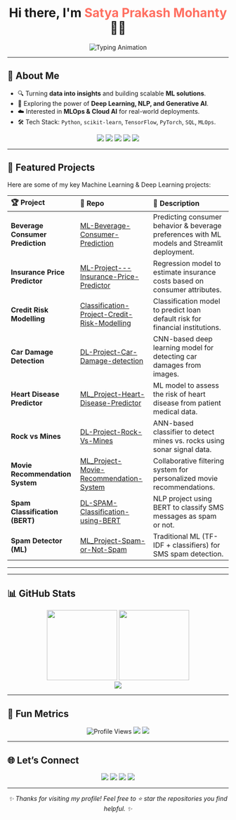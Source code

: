 <!-- Profile Header -->
<div align="center">
 <!-- <img src="https://media.giphy.com/media/qgQUl7yX30S8K8z8Nn/giphy.gif" width="80px" alt="Hi" />-->
  <h1>Hi there, I'm <span style="color:#FF6F61">Satya Prakash Mohanty</span> 👨‍💻</h1>

  <!-- Typing Effect -->
  <img src="https://readme-typing-svg.herokuapp.com?font=Fira+Code&pause=1000&center=true&vCenter=true&width=500&lines=Data+Science+Enthusiast;Machine+Learning+Engineer;Deep+Learning+Practitioner;Always+Learning+%26+Building!" alt="Typing Animation" />
</div>

---

## 🚀 About Me

- 🔍 Turning **data into insights** and building scalable **ML solutions**.  
- 🤖 Exploring the power of **Deep Learning, NLP, and Generative AI**.  
- ☁️ Interested in **MLOps & Cloud AI** for real-world deployments.  
- 🛠️ Tech Stack: `Python`, `scikit-learn`, `TensorFlow`, `PyTorch`, `SQL`, `MLOps`.

<p align="center">
  <img src="https://img.shields.io/badge/Python-3776AB?style=for-the-badge&logo=python&logoColor=white"/>
  <img src="https://img.shields.io/badge/TensorFlow-FF6F00?style=for-the-badge&logo=tensorflow&logoColor=white"/>
  <img src="https://img.shields.io/badge/PyTorch-EE4C2C?style=for-the-badge&logo=pytorch&logoColor=white"/>
  <img src="https://img.shields.io/badge/scikit--learn-F7931E?style=for-the-badge&logo=scikit-learn&logoColor=white"/>
  <img src="https://img.shields.io/badge/MLOps-0A66C2?style=for-the-badge&logo=azuredevops&logoColor=white"/>
</p>

---

## 🔬 Featured Projects

Here are some of my key Machine Learning & Deep Learning projects:

| 🏆 Project | 🔧 Repo | 📖 Description |
| :--- | :--- | :--- |
| **Beverage Consumer Prediction** | [ML-Beverage-Consumer-Prediction](https://github.com/Satya-789/ML-Beverage-Consumer-Prediction) | Predicting consumer behavior & beverage preferences with ML models and Streamlit deployment. |
| **Insurance Price Predictor** | [ML-Project---Insurance-Price-Predictor](https://github.com/Satya-789/ML-Project---Insurance-Price-Predictor) | Regression model to estimate insurance costs based on consumer attributes. |
| **Credit Risk Modelling** | [Classification-Project-Credit-Risk-Modelling](https://github.com/Satya-789/Classification-Project-Credit-Risk-Modelling) | Classification model to predict loan default risk for financial institutions. |
| **Car Damage Detection** | [DL-Project-Car-Damage-detection](https://github.com/Satya-789/DL-Project-Car-Damage-detection) | CNN-based deep learning model for detecting car damages from images. |
| **Heart Disease Predictor** | [ML_Project-Heart-Disease-Predictor](https://github.com/Satya-789/ML_Project-Heart-Disease-Predictor) | ML model to assess the risk of heart disease from patient medical data. |
| **Rock vs Mines** | [DL-Project-Rock-Vs-Mines](https://github.com/Satya-789/DL-Project-Rock-Vs-Mines) | ANN-based classifier to detect mines vs. rocks using sonar signal data. |
| **Movie Recommendation System** | [ML_Project-Movie-Recommendation-System](https://github.com/Satya-789/ML_Project-Movie-Recommendation-System) | Collaborative filtering system for personalized movie recommendations. |
| **Spam Classification (BERT)** | [DL-SPAM-Classification-using-BERT](https://github.com/Satya-789/DL-SPAM-Classification-using-BERT) | NLP project using BERT to classify SMS messages as spam or not. |
| **Spam Detector (ML)** | [ML_Project-Spam-or-Not-Spam](https://github.com/Satya-789/ML_Project-Spam-or-Not-Spam) | Traditional ML (TF-IDF + classifiers) for SMS spam detection. |

---
<!--
<p align="center">
  <img src="https://media.giphy.com/media/du3J3cXyzhj75IOgvA/giphy.gif" width="220px" />
</p>-->

---

## 📊 GitHub Stats

<div align="center">
  <img src="https://github-readme-stats.vercel.app/api?username=Satya-789&show_icons=true&theme=tokyonight&hide_border=true" height="160"/>
  <img src="https://github-readme-streak-stats.herokuapp.com/?user=Satya-789&theme=tokyonight&hide_border=true" height="160"/>
</div>

<div align="center">
  <img src="https://github-profile-trophy.vercel.app/?username=Satya-789&theme=radical&no-frame=true&margin-w=10&row=1&column=6" />
</div>

---

## 🌟 Fun Metrics

<div align="center">
  <img src="https://komarev.com/ghpvc/?username=Satya-789&style=for-the-badge&color=blue" alt="Profile Views"/>
  <img src="https://img.shields.io/github/followers/Satya-789?label=Followers&style=for-the-badge&color=red"/>
  <img src="https://img.shields.io/github/stars/Satya-789?label=Stars&style=for-the-badge&color=yellow"/>
</div>

---

## 🌐 Let’s Connect

<p align="center">
  <a href="https://www.linkedin.com/in/satya-prakash-mohanty/"><img src="https://img.shields.io/badge/LinkedIn-0A66C2.svg?style=for-the-badge&logo=linkedin&logoColor=white"/></a>
  <a href="mailto:dssatyaprakash@gmail.com"><img src="https://img.shields.io/badge/Email-D14836.svg?style=for-the-badge&logo=gmail&logoColor=white"/></a>
  <a href="YOUR_KAGGLE_PROFILE_URL_HERE"><img src="https://img.shields.io/badge/Kaggle-20BEFF.svg?style=for-the-badge&logo=kaggle&logoColor=white"/></a>
  <a href="https://github.com/Satya-789"><img src="https://img.shields.io/badge/GitHub-181717.svg?style=for-the-badge&logo=github&logoColor=white"/></a>
</p>

---

<div align="center">
  <em>✨ Thanks for visiting my profile! Feel free to ⭐ star the repositories you find helpful. ✨</em>
</div>
